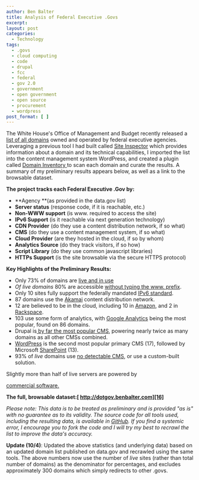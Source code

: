```yaml
---
author: Ben Balter
title: Analysis of Federal Executive .Govs
excerpt:
layout: post
categories:
  - Technology
tags:
  - .govs
  - cloud computing
  - code
  - drupal
  - fcc
  - federal
  - gov 2.0
  - government
  - open government
  - open source
  - procurement
  - wordpress
post_format: [ ]
---
```

The White House's Office of Management and Budget recently released a[ list of all domains][1] owned and operated by federal executive agencies. Leveraging a previous tool I had built called [Site Inspector][2] which provides information about a domain and its technical capabilities, I imported the list into the content management system WordPress, and created a plugin called [Domain Inventory ][3]to scan each domain and curate the results. A summary of my preliminary results appears below, as well as a link to the browsable dataset.

**The project tracks each Federal Executive .Gov by:**

*   **Agency **(as provided in the data.gov list)
*   **Server status** (response code, if it is reachable, etc.)
*   **Non-WWW support** (is www. required to access the site)
*   **IPv6 Support** (is it reachable via next generation technology)
*   **CDN Provider** (do they use a content distribution network, if so what)
*   **CMS** (do they use a content management system, if so what)
*   **Cloud Provider** (are they hosted in the cloud, if so by whom)
*   **Analytics Source** (do they track visitors, if so how)
*   **Script Library** (do they use common javascript libraries)
*   **HTTPs Support** (is the site browsable via the secure HTTPS protocol)

**Key Highlights of the Preliminary Results:**

*   Only 73% of domains are [live and in use][4]
*   *Of live domains* 80% are accessible [without typing the www. prefix][5].
*   Only 10 sites fully support the federally mandated [IPv6 standard][6].
*   87 domains use the [Akamai][7] content distribution network.
*   12 are believed to be in the cloud, including 10 in [Amazon][8], and 2 in [Rackspace][9].
*   103 use some form of analytics, with [Google Analytics][10] being the most popular, found on 86 domains.
*   Drupal is[ by far the most popular CMS][11], powering nearly twice as many domains as all other CMSs combined.
*   [WordPress][12] is the second most popular primary CMS (17), followed by Microsoft [SharePoint][13] (13).
*   93% of *live* domains use [no detectable CMS][14], or use a custom-built solution.

Slightly more than half of live servers are powered by

[commercial software.][15]

**The full, browsable dataset:[ http://dotgov.benbalter.com][16]**

*Please note: This data is to be treated as preliminary and is provided "as is" with no guarantee as to its validity. The source code for all tools used, including the resulting data, is available in [GitHub][3]. If you find a systemic error, I encourage you to fork the code and I will try my best to recrawl the list to improve the data's accuracy.*

**Update (10/4)**: Updated the above statistics (and underlying data) based on an updated domain list published on data.gov and recrawled using the same tools. The above numbers now use the number of *live* sites (rather than total number of domains) as the denominator for percentages, and excludes approximately 300 domains which simply redirects to other .govs.

[1]: http://explore.data.gov/Federal-Government-Finances-and-Employment/Federal-Executive-Branch-Internet-Domains/k9h8-e98h
[2]: https://github.com/benbalter/Site-Inspector
[3]: https://github.com/benbalter/Domain-Inventory
[4]: http://dotgov.benbalter.com/status/live/
[5]: http://dotgov.benbalter.com/nonwww/yes/
[6]: http://dotgov.benbalter.com/ipv6/yes/
[7]: http://dotgov.benbalter.com/cdn/akamai/
[8]: http://dotgov.benbalter.com/cloud/amazon/
[9]: http://dotgov.benbalter.com/cloud/rackspace/
[10]: http://dotgov.benbalter.com/analytics/google-analytics/
[11]: http://dotgov.benbalter.com/cms/drupal/
[12]: http://dotgov.benbalter.com/cms/wordpress/
[13]: http://dotgov.benbalter.com/cms/sharepoint/
[14]: http://dotgov.benbalter.com/cms/none/
[15]: http://dotgov.benbalter.com/server_software/commercial/
[16]: http://dotgov.benbalter.com